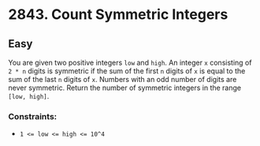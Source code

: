 # 2843. Count Symmetric Integers

## Easy

You are given two positive integers `low` and `high`. An integer `x` consisting of `2 * n` digits is symmetric if the
sum of the first `n` digits of `x` is equal to the sum of the last `n` digits of `x`. Numbers with an odd number of
digits are never symmetric. Return the number of symmetric integers in the range `[low, high]`.

### Constraints:

- `1 <= low <= high <= 10^4`
